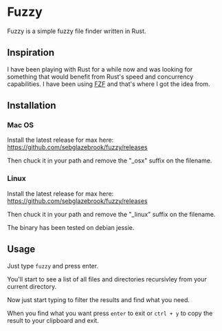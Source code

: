 # Fuzzy

Fuzzy is a simple fuzzy file finder written in Rust.

## Inspiration

I have been playing with Rust for a while now and was looking for something that would benefit from Rust's speed and concurrency capabilities.
I have been using [FZF](https://github.com/junegunn/fzf) and that's where I got the idea from.

## Installation

### Mac OS

Install the latest release for max here: https://github.com/sebglazebrook/fuzzy/releases

Then chuck it in your path and remove the "_osx" suffix on the filename.

### Linux

Install the latest release for max here: https://github.com/sebglazebrook/fuzzy/releases

Then chuck it in your path and remove the "_linux" suffix on the filename.

The binary has been tested on debian jessie.

## Usage

Just type `fuzzy` and press enter.

You'll start to see a list of all files and directories recursivley from your current directory.

Now just start typing to filter the results and find what you need.

When you find what you want press `enter` to exit or `ctrl + y` to copy the result to your clipboard and exit.
